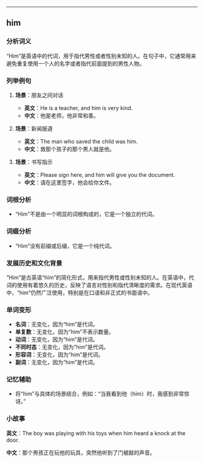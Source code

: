 
---------------
## him
### 分析词义
“Him”是英语中的代词，用于指代男性或者性别未知的人。在句子中，它通常用来避免重复使用一个人的名字或者指代前面提到的男性人物。

### 列举例句
1. **场景**：朋友之间对话
   - **英文**：He is a teacher, and him is very kind.
   - **中文**：他是老师，他非常和善。

2. **场景**：新闻报道
   - **英文**：The man who saved the child was him.
   - **中文**：救那个孩子的那个男人就是他。

3. **场景**：书写指示
   - **英文**：Please sign here, and him will give you the document.
   - **中文**：请在这里签字，他会给你文件。

### 词根分析
- “Him”不是由一个明显的词根构成的，它是一个独立的代词。

### 词缀分析
- “Him”没有前缀或后缀，它是一个纯代词。

### 发展历史和文化背景
“Him”是古英语“hīm”的简化形式，用来指代男性或性别未知的人。在英语中，代词的使用有着悠久的历史，反映了语言对性别和指代清晰度的需求。在现代英语中，“him”仍然广泛使用，特别是在口语和非正式的书面语中。

### 单词变形
- **名词**：无变化，因为“him”是代词。
- **单复数**：无变化，因为“him”不表示数量。
- **动词**：无变化，因为“him”是代词。
- **不同时态**：无变化，因为“him”是代词。
- **形容词**：无变化，因为“him”是代词。
- **副词**：无变化，因为“him”是代词。

### 记忆辅助
- 将“him”与具体的场景结合，例如：“当我看到他（him）时，我感到非常惊讶。”

### 小故事
**英文**：The boy was playing with his toys when him heard a knock at the door.

**中文**：那个男孩正在玩他的玩具，突然他听到了门被敲的声音。

